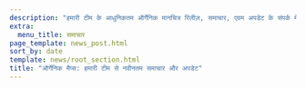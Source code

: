 ```yaml
---
description: "हमारी टीम के आधुनिकतम ऑर्गेनिक मानचित्र रिलीज़, समाचार, एवम अपडेट के संपर्क में रहें"
extra:
  menu_title: समाचार
page_template: news_post.html
sort_by: date
template: news/root_section.html
title: "ऑर्गेनिक मैप्स: हमारी टीम से नवीनतम समाचार और अपडेट"
---
```

